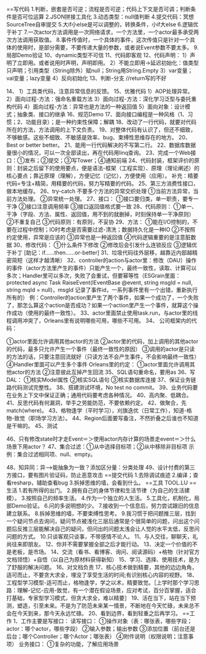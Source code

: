 ==写代码
1.判断，嵌套是否可逆；流程是否可逆；代码上下文是否可调；判断条件是否可位运算
2.JSON拼接工具化
3.动态类型：null值判断
4.提交代码：冥想SourceTree自审提交
5.大if小else是可以调整的，转换条件，小if大else
6.逻辑优于补丁
7.一次actor方法调用是一次网络请求，一个方法里，一个actor最多承受两次方法调用获取值。
8.事件传值时，一个具体的事件，这次传值只是针对一个具体的使用时，是部分需要，不要传递大量的参数，或者说Event参数不要太多。
9.局部Demo验证
10、dynamic类型不可信
11、代码即客观
12、代码声明：
1）声明了立即用。或者说用时声明，声明即用。
2）不能立即用->延迟初始化：值类型只声明；引用类型（String除外）赋null；String用String.Empty
3）var变量；val变量；lazy变量
4）反向初始化
13、判断-分支
//return写的不好







14、
1）工具类代码，注意异常信息的反馈。
15、优雅代码
1）AOP处理异常。
2）面向过程-方法：强命名重载方法
3）面向过程-方法：深化学习泛型与委托重构代码
4）面向过程-方法：异常也是方法的一种返回值
5）面向对象：设计模式；抽象类、接口的继承
16、规范Demo
17、面向接口编程是一种风格（1、习惯；2、功能目录）；是一种约束性保障；解耦
18、改动了一行代码，就要对代码所在的方法，方法调用的上下文负责。
19、对整体代码有认识了，但还不细致，不够敏感。这些不细致、不敏感是效率、bug、束缚性思维存在的地方。
20、Best or better better。
21、能用一行代码解决的不写第二行。
22、数据库数据量很小的情况，可以一次全部读出，再在代码用linq查询。
23、完成一个Web接口：①发布；②提交；③写Tower；④通知前端
24、代码封装，框架评价的原则：封装之后留下的使用要点，便是语法-框架（工程实现）、原理（理论阐述）的核心要点；靠近原理（理解），方便记忆（记忆），方便使用（应用）。
补充：精要代码=专注+精简，用精要的代码，努力写精要的代码。
25、第三方消费性接口，做本地缓存。
26、try-catch
不要多个方法的异常交织处理
①当前方法异常，当前方法处理。
②异常统一处理。
27、接口：
①接口要归类，单一职责，要专一干净
②接口注意调用频率
③接口返回值格式要一致
28、代码原则：
①单一、干净（字段、方法、属性、返回值，用不到的就删掉，时刻保持单一干净原则）
②不重复自己
③代码原则：有原则，不妥协
29、方法：
①能在I/O控制的，不要在过程中控制；IO时考虑是否需要过滤-清洗；数据持久化是一种IO
②不按照约定使用，异常是应该的
③异常也是一种返回值
④代码逻辑重要的是注意脏数据
30、修改代码：
①什么条件下修改
②修改后会引发什么连锁反应
③逻辑优于补丁
[助记：if……then……or-better]
31、垃圾代码往外层移，越靠近内部越精密简短（这样才越清晰）
32、controller的action与actor里：修改（DAU）操作的事件（actor方法里产生的事件）只能产生一个，最终一致性，读取、计算可以多次；Handler里可以多次，失败了会重试，但要幂等性（ESGrain里面：protected async Task<bool> RaiseEvent(IEventBase<K> @event, string msgId = null, string mqId = null)，msgId 记录了事件id，一系列事件里有一个出错，重新执行所有的）
例：Controller的action里产生了两个事件，如果一个成功了，一个失败了，那怎么算这个action是否成功？如果一个action里产生一个事件，就算这个操作成功（使用的最终一致性）。
33、actor里面禁止使用task.run，与actor里的线程调用冲突了，Orleans里有说明哪些可用，哪些不可用。
34、
公司框架内的代码：





①actor里面允许调用其他actor的方法
②actor里的代码，加上调用的其他actor的代码，最多只允许产生一个事件（最终一致性的原因）
③调用的actor是只读的方法的话，只要注意回流就好（只读方法不会产生事件，不会影响最终一致性）
④Handler里面可以产生多个事件
Orleans里的约定：
①actor里面允许调用其他actor的方法
②注意彼此互掉产生回流
35、SQL语句重命名，要用as
36、写DAL：
①核实Model属性
②核实SQL语句
③核实数据库连接
37、保证业务链路代码测试完整性。
38、搭建测试环境，No test no commit。
39、业务代码要在业务上下文中保证正确；通用代码要考虑各种情况。
40、高内聚、低耦合。
41、反思代码有何漏洞，举手之劳能防范，不要依赖约定。
42、做聚合，先match(where)。
43、格物逢学（平时学习），刈旗迭优（日常工作），知道-格物-致觉（职场学习方法）。
44、Region后面要写备注，不然折叠之后谁也不知道是干嘛的。
45、测试

46、只有修改state时才走Event＝＞使用actor内存计算的场景走event＝＞什么场景下用actor？
47、集合过滤：①从中选择目标项；②从中移除非目标项
示例：集合过滤相同项、null、empty。

48、知异同：异-->能抽象为一致？添加区分量：分类处理
49、设计付费的第三方接口，要有图片验证码，防止恶意攻击
==提交代码
1.去除调试痕迹
2.编译；查看resharp，辅助查看bug
3.拆掉思维的墙，会看到什么。
==工具
TOOL.LU
==生活
1.若有所得的出门。
2.拥有自己的身体节律和生活节律（为自己的生活建模）。
3.按照自己的频率生活。
4.作为一个独立的人生活。
5.工具化，机制化，局部Demo验证。
6.问的多说明想的少。
7.接收到一个信息后，努力尝试跟旧的信息建立联系。
8.拆掉思维的墙，不要束缚性思考。
9.我习惯于把问题推三层，找到一个疑问节点去询问，疑问节点被浅化三层后通常是个很简单的问题，问出这个问题后反推三层能解决自己的疑问，但问出的问题太浅会让人觉的水平太低，反思问问题的方式。
10.只谈客观只谈事，不带感情不论人。
11、与人交往，聊聊天，礼尚往来即朋友。
12、你并不需要掌握全部之后才能行动。
13、决定一个价值的不是老板，是市场。
14、交流（看书、看博客、询问、阅读源码）+格物（针对官方文档领悟）+自悟（以自己为原材料获得新知）
15、学习、选择、使用技术，是为了舒服的解决问题。
16、对文档负责
17、核心技术做到精要，其他的边边角角，适可而止，不要贪大求全，埋没了享受生活的时间;有识别核心内容的视野。
18、工程型学习模型-适可而止，格物逢学，学之以术，精要致觉。［上学时那个学习思路：理解-记忆-应用-致觉，有一个潜在假设场景，应对考试，百分百掌握，适合打基础，专家型学习模式，但贪大求全，难以精要］
19、活在当下，站在当下预测，塑造，引至未来。不是为了防范未来某一情景，不断地在今天忙碌，未来总不会在今天到来，那今天永远忙碌。
20、看到边界，看到轻重之后再学习。
==工作
1、工作主要是写接口：
读写接口：
①操作对象（表：哪张表，哪些字段；actor：哪个actor，哪些字段）
②输入参数；输出参数
③添加位置（前台还是后台；哪个Controller；哪个Actor；哪张表）
④附件说明（权限说明；注意事项）
业务接口：
①复杂的功能，了解应用场景
                    